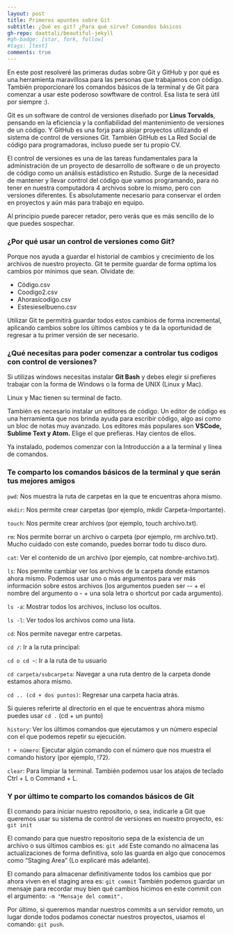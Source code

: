 ```yaml
---
layout: post
title: Primeros apuntes sobre Git
subtitle: ¿Qué es git? ¿Para qué sirve? Comandos básicos
gh-repo: daattali/beautiful-jekyll
#gh-badge: [star, fork, follow]
#tags: [test]
comments: true
---
```

En este post resolveré las primeras dudas sobre Git y GitHub y por qué es una herramienta maravillosa para las personas que trabajamos con código. También proporcionaré los comandos básicos de la terminal y de Git para comenzar a usar este poderoso sowftware de control. Esa lista te será útil por siempre :).

Git es un software de control de versiones diseñado por **Linus Torvalds**, pensando en la eficiencia y la confiabilidad del mantenimiento de versiones de un código. Y GitHub es una forja para alojar proyectos utilizando el sistema de control de versiones Git. También GitHub es La Red Social de código para programadoras, incluso puede ser tu propio CV. 

El control de versiones es una de las tareas fundamentales para la administración de un proyecto de desarrollo de software o de un proyecto de código como un análisis estádistico en Rstudio. Surge de la necesidad de mantener y llevar control del código que vamos programando, para no tener en nuestra computadora 4 archivos sobre lo mismo, pero con versiones diferentes. Es absolutamente necesario para conservar el orden en proyectos y aún más para trabajo en equipo. 

Al principio puede parecer retador, pero verás que es más sencillo de lo que puedes sospechar.

### ¿Por qué usar un control de versiones como Git? ###

Porque nos ayuda a guardar el historial de cambios y crecimiento de los archivos de nuestro proyecto. Git te permite guardar de forma optima los cambios por mínimos que sean. Olvidate de:

- Código.csv
- Coodigo2.csv
- Ahorasícodigo.csv
- Estesieselbueno.csv

Utilizar Git te permitirá guardar todos estos cambios de forma incremental, aplicando cambios sobre los últimos cambios y te da la oportunidad de regresar a tu primer versión de ser necesario.

### ¿Qué necesitas para poder comenzar a controlar tus codigos con control de versiones? ###

Si utilizas windows necesitas instalar **Git Bash** y debes elegir si prefieres trabajar con la forma de Windows o la forma de UNIX (Linux y Mac).

Linux y Mac tienen su terminal de facto.

También es necesario instalar un editores de código. Un editor de código es una herramienta que nos brinda ayuda para escribir código, algo así como un bloc de notas muy avanzado. Los editores más populares son **VSCode, Sublime Text y Atom.** Elige el que prefieras. Hay cientos de ellos.

Ya instalado, podemos comenzar con la Introducción a a la terminal y línea de comandos.

### Te comparto los comandos básicos de la terminal y que serán tus mejores amigos ###

`pwd`: Nos muestra la ruta de carpetas en la que te encuentras ahora mismo.

`mkdir`: Nos permite crear carpetas (por ejemplo, mkdir Carpeta-Importante).

`touch`: Nos permite crear archivos (por ejemplo, touch archivo.txt).

`rm`: Nos permite borrar un archivo o carpeta (por ejemplo, rm archivo.txt). Mucho cuidado con este comando, puedes borrar todo tu disco duro.

`cat`: Ver el contenido de un archivo (por ejemplo, cat nombre-archivo.txt).

`ls`: Nos permite cambiar ver los archivos de la carpeta donde estamos ahora mismo. Podemos usar uno o más argumentos para ver más información sobre estos archivos (los argumentos pueden ser -- + el nombre del argumento o - + una sola letra o shortcut por cada argumento).

`ls -a`: Mostrar todos los archivos, incluso los ocultos.

`ls -l`: Ver todos los archivos como una lista.

`cd`: Nos permite navegar entre carpetas.

`cd /`: Ir a la ruta principal:

`cd o cd ~`: Ir a la ruta de tu usuario

`cd carpeta/subcarpeta`: Navegar a una ruta dentro de la carpeta donde estamos ahora mismo.

`cd .. (cd + dos puntos)`: Regresar una carpeta hacia atrás.

Si quieres referirte al directorio en el que te encuentras ahora mismo puedes usar `cd .` (cd + un punto)

`history`: Ver los últimos comandos que ejecutamos y un número especial con el que podemos repetir su ejecución.

`! + número`: Ejecutar algún comando con el número que nos muestra el comando history (por ejemplo, !72).

`clear`: Para limpiar la terminal. También podemos usar los atajos de teclado Ctrl + L o Command + L.

### Y por último te comparto los comandos básicos de Git ###

El comando para iniciar nuestro repositorio, o sea, indicarle a Git que queremos usar su sistema de control de versiones en nuestro proyecto, es: `git init`

El comando para que nuestro repositorio sepa de la existencia de un archivo o sus últimos cambios es: `git add`
Este comando no almacena las actualizaciones de forma definitiva, solo las guarda en algo que conocemos como “Staging Area” (Lo explicaré más adelante).

El comando para almacenar definitivamente todos los cambios que por ahora viven en el staging area es: `git commit`
También podemos guardar un mensaje para recordar muy bien qué cambios hicimos en este commit con el argumento: `-m "Mensaje del commit".`

Por último, si queremos mandar nuestros commits a un servidor remoto, un lugar donde todos podamos conectar nuestros proyectos, usamos el comando: `git push`.
